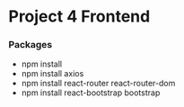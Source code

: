# Project 4 Frontend


### Packages 
- npm install
- npm install axios
- npm install react-router react-router-dom
- npm install react-bootstrap bootstrap
